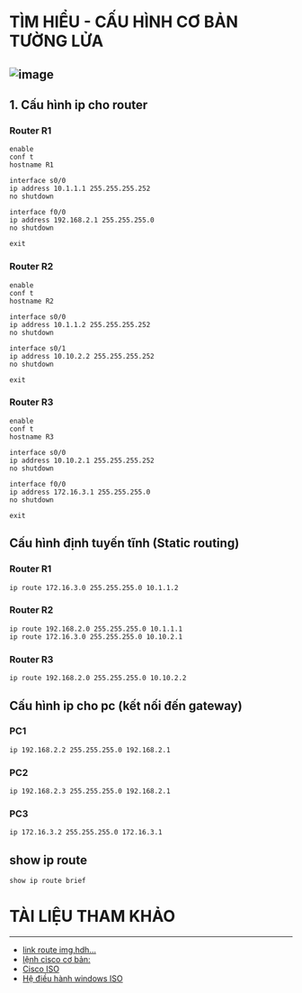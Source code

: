 # TÌM HIỂU - CẤU HÌNH CƠ BẢN TƯỜNG LỬA
![image](https://github.com/user-attachments/assets/2a114cab-4b04-499f-b1cf-747b9427b2df)
---
## 1. Cấu hình ip cho router
### Router R1
```
enable
conf t
hostname R1

interface s0/0
ip address 10.1.1.1 255.255.255.252
no shutdown

interface f0/0
ip address 192.168.2.1 255.255.255.0
no shutdown

exit
```
### Router R2
```
enable
conf t
hostname R2

interface s0/0
ip address 10.1.1.2 255.255.255.252
no shutdown

interface s0/1
ip address 10.10.2.2 255.255.255.252
no shutdown

exit
```
### Router R3
```
enable
conf t
hostname R3

interface s0/0
ip address 10.10.2.1 255.255.255.252
no shutdown

interface f0/0
ip address 172.16.3.1 255.255.255.0
no shutdown

exit

```
## Cấu hình định tuyến tĩnh (Static routing)
### Router R1
```
ip route 172.16.3.0 255.255.255.0 10.1.1.2
```
### Router R2
```
ip route 192.168.2.0 255.255.255.0 10.1.1.1
ip route 172.16.3.0 255.255.255.0 10.10.2.1
```
### Router R3
```
ip route 192.168.2.0 255.255.255.0 10.10.2.2
```
## Cấu hình ip cho pc (kết nối đến gateway)
### PC1
```
ip 192.168.2.2 255.255.255.0 192.168.2.1
```
### PC2
```
ip 192.168.2.3 255.255.255.0 192.168.2.1
```
### PC3
```
ip 172.16.3.2 255.255.255.0 172.16.3.1
```
## show ip route
```
show ip route brief
```

# TÀI LIỆU THAM KHẢO
---
- [link route img,hdh...](https://github.com/hegdepavankumar/Cisco-Images-for-GNS3-and-EVE-NG)
- [lệnh cisco cơ bản:](https://quantrimang.com/cong-nghe/tong-hop-lenh-ccna-cisco-162612)
- [Cisco ISO](https://drive.google.com/drive/folders/1AUD4zwBhoVQW0SOOQr_mM-HNnfDVbdPl)
- [Hệ điều hành windows ISO](https://docs.google.com/spreadsheets/d/1o5dmOw8jBCVGxFmlMOsKgoIKULMY7tk-TCSz67IJMc4/pubhtml?fbclid=IwAR2na-Puvgad5JfJz60OWF8xFd9loYG5UcC5Of4BlFnAGRXsk4vwA_B2f5w#)
